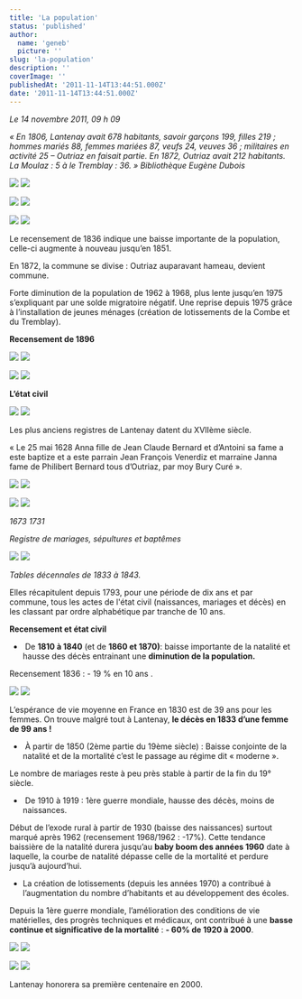 ```yaml
---
title: 'La population'
status: 'published'
author:
  name: 'geneb'
  picture: ''
slug: 'la-population'
description: ''
coverImage: ''
publishedAt: '2011-11-14T13:44:51.000Z'
date: '2011-11-14T13:44:51.000Z'
---
```


*Le 14 novembre 2011, 09 h 09*

*« En 1806, Lantenay avait 678 habitants, savoir garçons 199, filles 219 ; hommes mariés 88, femmes mariées 87, veufs 24, veuves 36 ; militaires en activité 25 – Outriaz en faisait partie. En 1872, Outriaz avait 212 habitants. La Moulaz : 5 à le Tremblay : 36. »* *Bibliothèque Eugène Dubois*

![](/img/beguelins/Windows-Live-Writer/ebf28729ea9c_127E9/clip_image002_thumb.jpg)
![](/img/beguelins/Windows-Live-Writer/ebf28729ea9c_127E9/clip_image002_2.jpg)

![](/img/beguelins/Windows-Live-Writer/ebf28729ea9c_127E9/clip_image004_thumb.jpg)
![](/img/beguelins/Windows-Live-Writer/ebf28729ea9c_127E9/clip_image004_2.jpg)

![](/img/beguelins/Windows-Live-Writer/ebf28729ea9c_127E9/clip_image006_thumb.jpg)
![](/img/beguelins/Windows-Live-Writer/ebf28729ea9c_127E9/clip_image006_2.jpg)

Le recensement de 1836 indique une baisse importante de la population, celle-ci augmente à nouveau jusqu’en 1851.

En 1872, la commune se divise : Outriaz auparavant hameau, devient commune.

Forte diminution de la population de 1962 à 1968, plus lente jusqu’en 1975 s’expliquant par une solde migratoire négatif. Une reprise depuis 1975 grâce à l’installation de jeunes ménages (création de lotissements de la Combe et du Tremblay).

**Recensement de 1896**

![](/img/beguelins/Windows-Live-Writer/ebf28729ea9c_127E9/clip_image008_thumb.jpg)
![](/img/beguelins/Windows-Live-Writer/ebf28729ea9c_127E9/clip_image008_2.jpg)

![](/img/beguelins/Windows-Live-Writer/ebf28729ea9c_127E9/clip_image010_thumb.jpg)
![](/img/beguelins/Windows-Live-Writer/ebf28729ea9c_127E9/clip_image010_2.jpg)

**L’état civil**

![](/img/beguelins/Windows-Live-Writer/ebf28729ea9c_127E9/clip_image012_thumb.jpg)
![](/img/beguelins/Windows-Live-Writer/ebf28729ea9c_127E9/clip_image012_2.jpg)

Les plus anciens registres de Lantenay datent du XVIIème siècle.

« Le 25 mai 1628 Anna fille de Jean Claude Bernard et d’Antoini sa fame a este baptize et a este parrain Jean François Venerdiz et marraine Janna fame de Philibert Bernard tous d’Outriaz, par moy Bury Curé ».

![](/img/beguelins/Windows-Live-Writer/ebf28729ea9c_127E9/clip_image014_thumb.jpg)
![](/img/beguelins/Windows-Live-Writer/ebf28729ea9c_127E9/clip_image014_2.jpg)

![](/img/beguelins/Windows-Live-Writer/ebf28729ea9c_127E9/clip_image016_thumb.jpg)
![](/img/beguelins/Windows-Live-Writer/ebf28729ea9c_127E9/clip_image016_2.jpg)

*1673*
*1731*

*Registre de mariages, sépultures et baptêmes*

![](/img/beguelins/Windows-Live-Writer/ebf28729ea9c_127E9/clip_image018_thumb.jpg)
![](/img/beguelins/Windows-Live-Writer/ebf28729ea9c_127E9/clip_image018_2.jpg)

*Tables décennales de 1833 à 1843.*

Elles récapitulent depuis 1793, pour une période de dix ans et par commune, tous les actes de l'état civil (naissances, mariages et décès) en les classant par ordre alphabétique par tranche de 10 ans.

**Recensement et état civil**

-  De **1810 à 1840** (et de **1860 et 1870)**: baisse importante de la natalité et hausse des décès entrainant une **diminution de la population.**

Recensement 1836 : - 19 % en 10 ans .

![](/img/beguelins/Windows-Live-Writer/ebf28729ea9c_127E9/clip_image002_9__thumb.jpg)
![](/img/beguelins/Windows-Live-Writer/ebf28729ea9c_127E9/clip_image002_9_.jpg)

L’espérance de vie moyenne en France en 1830 est de 39 ans pour les femmes. On trouve malgré tout à Lantenay, **le décès en 1833 d’une femme de 99 ans !**

-  À partir de 1850 (2ème partie du 19ème siècle) : Baisse conjointe de la natalité et de la mortalité c’est le passage au régime dit « moderne ».

Le nombre de mariages reste à peu près stable à partir de la fin du 19° siècle.

-  De 1910 à 1919 : 1ère guerre mondiale, hausse des décès, moins de naissances.

Début de l’exode rural à partir de 1930 (baisse des naissances) surtout marqué après 1962 (recensement 1968/1962 : -17%). Cette tendance baissière de la natalité durera jusqu’au **baby boom des années 1960** date à laquelle, la courbe de natalité dépasse celle de la mortalité et perdure jusqu’à aujourd’hui.

- La création de lotissements (depuis les années 1970) a contribué à l’augmentation du nombre d’habitants et au développement des écoles.

Depuis la 1ère guerre mondiale, l’amélioration des conditions de vie matérielles, des progrès techniques et médicaux, ont contribué à une **basse continue et significative de la mortalité** : **- 60% de 1920 à 2000**.

![](/img/beguelins/Windows-Live-Writer/ebf28729ea9c_127E9/clip_image006_5__thumb.jpg)
![](/img/beguelins/Windows-Live-Writer/ebf28729ea9c_127E9/clip_image006_5_.jpg)

![](/img/beguelins/Windows-Live-Writer/ebf28729ea9c_127E9/clip_image004_9__thumb.jpg)
![](/img/beguelins/Windows-Live-Writer/ebf28729ea9c_127E9/clip_image004_9_.jpg)

Lantenay honorera sa première centenaire en 2000.
